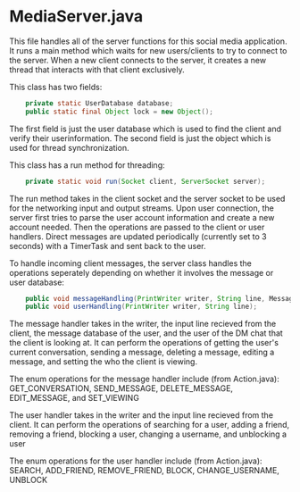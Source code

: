 # MediaServer.java
This file handles all of the server functions for this social media application. It runs a main method which waits for new users/clients to try to connect to the server. When a new client connects to the server, it creates a new thread that interacts with that client exclusively. 

This class has two fields: 
```java
    private static UserDatabase database;
    public static final Object lock = new Object();
```
The first field is just the user database which is used to find the client and verify their userinformation. The second field is just the object which is used for thread synchronization. 

This class has a run method for threading:
```java
    private static void run(Socket client, ServerSocket server);
```
The run method takes in the client socket and the server socket to be used for the networking input and output streams. Upon user connection, the server first tries to parse the user account information and create a new account needed. Then the operations are passed to the client or user handlers. Direct messages are updated periodically (currently set to 3 seconds) with a TimerTask and sent back to the user.


To handle incoming client messages, the server class handles the operations seperately depending on whether it involves the message or user database:
```java
    public void messageHandling(PrintWriter writer, String line, MessageDatabase database, User viewing);
    public void userHandling(PrintWriter writer, String line);
 ```

The message handler takes in the writer, the input line recieved from the client, the message database of the user, and the user of the DM chat that the client is looking at. It can perform the operations of getting the user's current conversation, sending a message, deleting a message, editing a message, and setting the who the client is viewing.

The enum operations for the message handler include (from Action.java): GET_CONVERSATION, SEND_MESSAGE, DELETE_MESSAGE, EDIT_MESSAGE, and SET_VIEWING

The user handler takes in the writer and the input line recieved from the client. It can perform the operations of searching for a user, adding a friend, removing a friend, blocking a user, changing a username, and unblocking a user

The enum operations for the user handler include (from Action.java): SEARCH, ADD_FRIEND, REMOVE_FRIEND, BLOCK, CHANGE_USERNAME, UNBLOCK